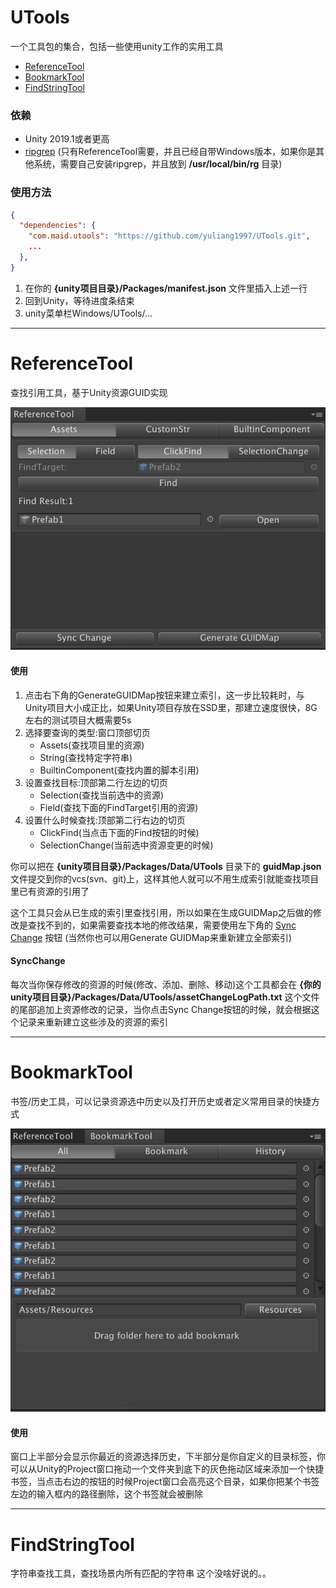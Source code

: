 # UTools

一个工具包的集合，包括一些使用unity工作的实用工具
- [ReferenceTool](#referencetool)
- [BookmarkTool](#bookmarktool)
- [FindStringTool](#findstringtool)

### 依赖
- Unity 2019.1或者更高
- [ripgrep](https://github.com/BurntSushi/ripgrep) (只有ReferenceTool需要，并且已经自带Windows版本，如果你是其他系统，需要自己安装ripgrep，并且放到 **/usr/local/bin/rg** 目录)

### 使用方法

```json
{
  "dependencies": {
    "com.maid.utools": "https://github.com/yuliang1997/UTools.git",
    ...
  },
}
```
1. 在你的 **{unity项目目录}/Packages/manifest.json** 文件里插入上述一行
2. 回到Unity，等待进度条结束
3. unity菜单栏Windows/UTools/...
-----------

# ReferenceTool
查找引用工具，基于Unity资源GUID实现

![alt](https://raw.githubusercontent.com/yuliang1997/images/master/Snipaste_2019-11-29_19-03-03.png)

#### 使用
1. 点击右下角的GenerateGUIDMap按钮来建立索引，这一步比较耗时，与Unity项目大小成正比，如果Unity项目存放在SSD里，那建立速度很快，8G左右的测试项目大概需要5s
2. 选择要查询的类型:窗口顶部切页 
    - Assets(查找项目里的资源)
    - String(查找特定字符串)
    - BuiltinComponent(查找内置的脚本引用)
3. 设置查找目标:顶部第二行左边的切页
    - Selection(查找当前选中的资源)
    - Field(查找下面的FindTarget引用的资源)
4. 设置什么时候查找:顶部第二行右边的切页
    - ClickFind(当点击下面的Find按钮的时候)
    - SelectionChange(当前选中资源变更的时候)

你可以把在 **{unity项目目录}/Packages/Data/UTools** 目录下的 **guidMap.json** 文件提交到你的vcs(svn、git)上，这样其他人就可以不用生成索引就能查找项目里已有资源的引用了

这个工具只会从已生成的索引里查找引用，所以如果在生成GUIDMap之后做的修改是查找不到的，如果需要查找本地的修改结果，需要使用左下角的 [Sync Change](#syncchange) 按钮
(当然你也可以用Generate GUIDMap来重新建立全部索引)

#### SyncChange
每次当你保存修改的资源的时候(修改、添加、删除、移动)这个工具都会在 **{你的unity项目目录}/Packages/Data/UTools/assetChangeLogPath.txt** 这个文件的尾部追加上资源修改的记录，当你点击Sync Change按钮的时候，就会根据这个记录来重新建立这些涉及的资源的索引

-----------

# BookmarkTool
书签/历史工具，可以记录资源选中历史以及打开历史或者定义常用目录的快捷方式

![alt](https://raw.githubusercontent.com/yuliang1997/images/master/Snipaste_2019-11-29_20-24-22.png)

#### 使用
窗口上半部分会显示你最近的资源选择历史，下半部分是你自定义的目录标签，你可以从Unity的Project窗口拖动一个文件夹到底下的灰色拖动区域来添加一个快捷书签，当点击右边的按钮的时候Project窗口会高亮这个目录，如果你把某个书签左边的输入框内的路径删除，这个书签就会被删除

-----------

# FindStringTool
字符串查找工具，查找场景内所有匹配的字符串
这个没啥好说的。。
